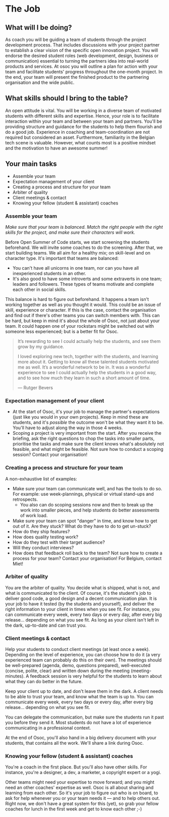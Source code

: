 # The Job

## What will I be doing?

As coach you will be guiding a team of students through the project development process. That includes discussions with your project partner to establish a clear vision of the specific open innovation project. You will endorse the desired student roles \(web development, design, business or communication\) essential to turning the partners idea into real-world products and services. At osoc you will outline a plan for action with your team and facilitate students' progress throughout the one-month project. In the end, your team will present the finished product to the partnering organisation and the wide public.

## What skills should I bring to the table?

An open attitude is vital. You will be working in a diverse team of motivated students with different skills and expertise. Hence, your role is to facilitate interaction within your team and between your team and partners. You'll be providing structure and guidance for the students to help them flourish and do a good job. Experience in coaching and team-coordination are not required but considered an asset. Furthermore, familiarity in the Belgian tech scene is valuable. However, what counts most is a positive mindset and the motivation to have an awesome summer!

## Your main tasks

* Assemble your team
* Expectation management of your client
* Creating a process and structure for your team
* Arbiter of quality
* Client meetings & contact
* Knowing your fellow \(student & assistant\) coaches

### Assemble your team

_Make sure that your team is balanced. Match the right people with the right skills for the project, and make sure their characters will work._

Before Open Summer of Code starts, we start screening the students beforehand. We will invite some coaches to do the screening. After that, we start building teams. We all aim for a healthy mix; on skill-level and on character type. It's important that teams are balanced:

* You can't have all unicorns in one team, nor can you have all inexperienced students in an other.
* It's also good to have some introverts and some extraverts in one team; leaders and followers. These types of teams motivate and complete each other in social skills.

This balance is hard to figure out beforehand. It happens a team isn't working together as well as you thought it would. This could be an issue of skill, experience or character. If this is the case, contact the organisation and find out if there's other teams you can switch members with. This can be hard, but keep in mind it's about the whole of Osoc, not just about your team. It could happen one of your rockstars might be switched out with someone less experienced; but is a better fit for Osoc.

> It’s rewarding to see I could actually help the students, and see them grow by my guidance.  
>   
> I loved exploring new tech, together with the students, and learning more about it. Getting to know all these talented students motivated me as well. It’s a wonderful network to be in. It was a wonderful experience to see I could actually help the students in a good way, and to see how much they learn in such a short amount of time.  
>   
> — Rutger Bevers

### Expectation management of your client

* At the start of Osoc, it's your job to manage the partner's expectations \(just like you would in your own projects\). Keep in mind these are students, and it's _possible_ the outcome won't be what they want it to be. You'll have to adjust along the way in those 4 weeks.
* Scoping a project is very important from the start. After you receive the briefing, ask the right questions to chop the tasks into smaller parts, prioritise the tasks and make sure the client knows what's absolutely not feasible, and what might be feasible. Not sure how to conduct a scoping session? Contact your organisation!

### Creating a process and structure for your team

A non-exhaustive list of examples:

* Make sure your team can communicate well, and has the tools to do so. For example: use week-plannings, physical or virtual stand-ups and retrospects. 
  * You also can do scoping sessions now and then to break up the work into smaller pieces, and help students do better assessments of work load.
* Make sure your team can spot "danger" in time, and know how to get out of it. Are they stuck? What do they have to do to get un-stuck?
* How do they ship features?
* How does quality testing work?
* How do they test with their target audience?
* Will they conduct interviews?
* How does that feedback roll back to the team?  Not sure how to create a process for your team? Contact your organisation! For Belgium, contact Miet!

### Arbiter of quality

You are the arbiter of quality. You decide what is shipped, what is not, and what is communicated to the client. Of course, it's the student's job to deliver good code, a good design and a decent communication plan. It is your job to have it tested \(by the students and yourself\), and deliver the right information to your client in times when you see fit. For instance, you can communicate every week, every two days or every day, after every big release… depending on what you see fit. As long as your client isn't left in the dark, up-to-date and can trust you.

### Client meetings & contact

Help your students to conduct client meetings \(at least once a week\). Depending on the level of experience, you can choose how to do it \(a very experienced team can probably do this on their own\). The meetings should be well-prepared \(agenda, demo, questions prepared\), well-executed \(concise, polite, clear\) and written down during the meeting \(meeting-minutes\). A feedback session is very helpful for the students to learn about what they can do better in the future.

Keep your client up to date, and don't leave them in the dark. A client needs to be able to trust your team, and know what the team is up to. You can communicate every week, every two days or every day, after every big release… depending on what you see fit. 

You can delegate the communication, but make sure the students run it past you before they send it. Most students do not have a lot of experience communicating in a professional context.

At the end of Osoc, you'll also hand in a big delivery document with your students, that contains all the work. We'll share a link during Osoc.

### Knowing your fellow \(student & assistant\) coaches

You're a coach in the first place. But you'll also have other skills. For instance, you're a designer, a dev, a marketer, a copyright expert or a yogi.

Other teams might need your expertise to move forward; and you might need an other coaches' expertise as well. Osoc is all about sharing and learning from each other. So it's your job to figure out who is on board, to ask for help whenever you or your team needs it — and to help others out. Right now, we don't have a great system for this \(yet\), so grab your fellow coaches for lunch in the first week and get to know each other ;-\)


